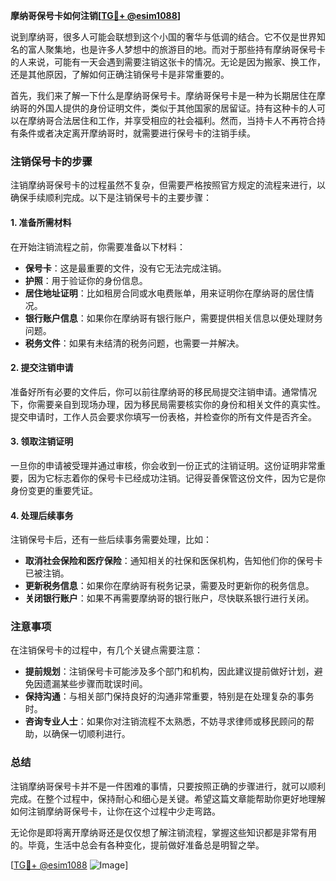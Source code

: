 **摩纳哥保号卡如何注销[[TG💪+ @esim1088](https://t.me/s/esim1088)]**

说到摩纳哥，很多人可能会联想到这个小国的奢华与低调的结合。它不仅是世界知名的富人聚集地，也是许多人梦想中的旅游目的地。而对于那些持有摩纳哥保号卡的人来说，可能有一天会遇到需要注销这张卡的情况。无论是因为搬家、换工作，还是其他原因，了解如何正确注销保号卡是非常重要的。

首先，我们来了解一下什么是摩纳哥保号卡。摩纳哥保号卡是一种为长期居住在摩纳哥的外国人提供的身份证明文件，类似于其他国家的居留证。持有这种卡的人可以在摩纳哥合法居住和工作，并享受相应的社会福利。然而，当持卡人不再符合持有条件或者决定离开摩纳哥时，就需要进行保号卡的注销手续。

### 注销保号卡的步骤

注销摩纳哥保号卡的过程虽然不复杂，但需要严格按照官方规定的流程来进行，以确保手续顺利完成。以下是注销保号卡的主要步骤：

#### 1. 准备所需材料

在开始注销流程之前，你需要准备以下材料：

- **保号卡**：这是最重要的文件，没有它无法完成注销。
- **护照**：用于验证你的身份信息。
- **居住地址证明**：比如租房合同或水电费账单，用来证明你在摩纳哥的居住情况。
- **银行账户信息**：如果你在摩纳哥有银行账户，需要提供相关信息以便处理财务问题。
- **税务文件**：如果有未结清的税务问题，也需要一并解决。

#### 2. 提交注销申请

准备好所有必要的文件后，你可以前往摩纳哥的移民局提交注销申请。通常情况下，你需要亲自到现场办理，因为移民局需要核实你的身份和相关文件的真实性。提交申请时，工作人员会要求你填写一份表格，并检查你的所有文件是否齐全。

#### 3. 领取注销证明

一旦你的申请被受理并通过审核，你会收到一份正式的注销证明。这份证明非常重要，因为它标志着你的保号卡已经成功注销。记得妥善保管这份文件，因为它是你身份变更的重要凭证。

#### 4. 处理后续事务

注销保号卡后，还有一些后续事务需要处理，比如：

- **取消社会保险和医疗保险**：通知相关的社保和医保机构，告知他们你的保号卡已被注销。
- **更新税务信息**：如果你在摩纳哥有税务记录，需要及时更新你的税务信息。
- **关闭银行账户**：如果不再需要摩纳哥的银行账户，尽快联系银行进行关闭。

### 注意事项

在注销保号卡的过程中，有几个关键点需要注意：

- **提前规划**：注销保号卡可能涉及多个部门和机构，因此建议提前做好计划，避免因遗漏某些步骤而耽误时间。
- **保持沟通**：与相关部门保持良好的沟通非常重要，特别是在处理复杂的事务时。
- **咨询专业人士**：如果你对注销流程不太熟悉，不妨寻求律师或移民顾问的帮助，以确保一切顺利进行。

### 总结

注销摩纳哥保号卡并不是一件困难的事情，只要按照正确的步骤进行，就可以顺利完成。在整个过程中，保持耐心和细心是关键。希望这篇文章能帮助你更好地理解如何注销摩纳哥保号卡，让你在这个过程中少走弯路。

无论你是即将离开摩纳哥还是仅仅想了解注销流程，掌握这些知识都是非常有用的。毕竟，生活中总会有各种变化，提前做好准备总是明智之举。

[[TG💪+ @esim1088](https://t.me/s/esim1088) ![Image](https://i.postimg.cc/4NQfJmqS/Snipaste-2025-05-13-00-14-12.png)]